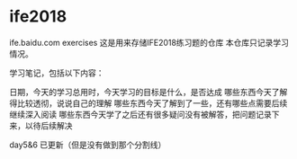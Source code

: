# ife2018
ife.baidu.com exercises
这是用来存储IFE2018练习题的仓库
本仓库只记录学习情况。


学习笔记，包括以下内容：

日期，今天的学习总用时，今天学习的目标是什么，是否达成
哪些东西今天了解得比较透彻，说说自己的理解
哪些东西今天了解到了一些，还有哪些点需要后续继续深入阅读
哪些东西今天学了之后还有很多疑问没有被解答，把问题记录下来，以待后续解决


day5&6 已更新（但是没有做到那个分割线）
